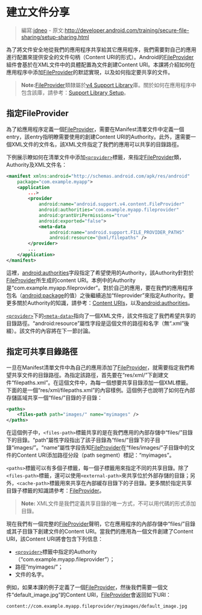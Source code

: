 # 建立文件分享

> 編寫:[jdneo](https://github.com/jdneo) - 原文:<http://developer.android.com/training/secure-file-sharing/setup-sharing.html>

為了將文件安全地從我們的應用程序共享給其它應用程序，我們需要對自己的應用進行配置來提供安全的文件句柄（Content URI的形式）。Android的[FileProvider](http://developer.android.com/reference/android/support/v4/content/FileProvider.html)組件會基於在XML文件中的具體配置為文件創建Content URI。本課將介紹如何在應用程序中添加[FileProvider](http://developer.android.com/reference/android/support/v4/content/FileProvider.html)的默認實現，以及如何指定要共享的文件。

> **Note:**[FileProvider](http://developer.android.com/reference/android/support/v4/content/FileProvider.html)類隸屬於[v4 Support Library](http://developer.android.com/tools/support-library/features.html#v4)庫。關於如何在應用程序中包含該庫，請參考：[Support Library Setup](http://developer.android.com/tools/support-library/setup.html)。

## 指定FileProvider

為了給應用程序定義一個[FileProvider](http://developer.android.com/reference/android/support/v4/content/FileProvider.html)，需要在Manifest清單文件中定義一個entry，該entry指明瞭需要使用的創建Content URI的Authority。此外，還需要一個XML文件的文件名，該XML文件指定了我們的應用可以共享的目錄路徑。

下例展示瞭如何在清單文件中添加[`<provider>`](http://developer.android.com/guide/topics/manifest/provider-element.html)標籤，來指定[FileProvider](http://developer.android.com/reference/android/support/v4/content/FileProvider.html)類，Authority及XML文件名：

```xml
<manifest xmlns:android="http://schemas.android.com/apk/res/android"
    package="com.example.myapp">
    <application
        ...>
        <provider
            android:name="android.support.v4.content.FileProvider"
            android:authorities="com.example.myapp.fileprovider"
            android:grantUriPermissions="true"
            android:exported="false">
            <meta-data
                android:name="android.support.FILE_PROVIDER_PATHS"
                android:resource="@xml/filepaths" />
        </provider>
        ...
    </application>
</manifest>
```
這裡，[android:authorities](http://developer.android.com/guide/topics/manifest/provider-element.html#auth)字段指定了希望使用的Authority，該Authority針對於[FileProvider](http://developer.android.com/reference/android/support/v4/content/FileProvider.html)所生成的content URI。本例中的Authority是“com.example.myapp.fileprovider”。對於自己的應用，要在我們的應用程序包名（[android:package](http://developer.android.com/guide/topics/manifest/manifest-element.html#package)的值）之後繼續追加“fileprovider”來指定Authority。要更多關於Authority的知識，請參考：[Content URIs](http://developer.android.com/guide/topics/providers/content-provider-basics.html#ContentURIs)，以及[android:authorities](http://developer.android.com/guide/topics/manifest/provider-element.html#auth)。

[`<provider>`](http://developer.android.com/guide/topics/manifest/provider-element.html)下的[`<meta-data>`](http://developer.android.com/guide/topics/manifest/meta-data-element.html)指向了一個XML文件，該文件指定了我們希望共享的目錄路徑。“android:resource”屬性字段是這個文件的路徑和名字（無“.xml”後綴）。該文件的內容將在下一節討論。

## 指定可共享目錄路徑

一旦在Manifest清單文件中為自己的應用添加了[FileProvider](http://developer.android.com/reference/android/support/v4/content/FileProvider.html)，就需要指定我們希望共享文件的目錄路徑。為指定該路徑，首先要在“res/xml/”下創建文件“filepaths.xml”。在這個文件中，為每一個想要共享目錄添加一個XML標籤。下面的是一個“res/xml/filepaths.xml”的內容樣例。這個例子也說明了如何在內部存儲區域共享一個“files/”目錄的子目錄：

```xml
<paths>
    <files-path path="images/" name="myimages" />
</paths>
```

在這個例子中，`<files-path>`標籤共享的是在我們應用的內部存儲中“files/”目錄下的目錄。“path”屬性字段指出了該子目錄為“files/”目錄下的子目錄“images/”。“name”屬性字段告知[FileProvider](http://developer.android.com/reference/android/support/v4/content/FileProvider.html)在“files/images/”子目錄中的文件的Content URI添加路徑分段（path segment）標記：“myimages”。

`<paths>`標籤可以有多個子標籤，每一個子標籤用來指定不同的共享目錄。除了`<files-path>`標籤，還可以使用`<external-path>`來共享位於外部存儲的目錄；另外，`<cache-path>`標籤用來共享在內部緩存目錄下的子目錄。更多關於指定共享目錄子標籤的知識請參考：[FileProvider](http://developer.android.com/reference/android/support/v4/content/FileProvider.html)。

> **Note:** XML文件是我們定義共享目錄的唯一方式，不可以用代碼的形式添加目錄。

現在我們有一個完整的[FileProvider](http://developer.android.com/reference/android/support/v4/content/FileProvider.html)聲明，它在應用程序的內部存儲中“files/”目錄或其子目錄下創建文件的Content URI。當我們的應用為一個文件創建了Content URI，該Content URI將會包含下列信息：
- [`<provider>`](http://developer.android.com/guide/topics/manifest/provider-element.html)標籤中指定的Authority（“com.example.myapp.fileprovider”）；
- 路徑“myimages/”；
- 文件的名字。

例如，如果本課的例子定義了一個[FileProvider](http://developer.android.com/reference/android/support/v4/content/FileProvider.html)，然後我們需要一個文件“default_image.jpg”的Content URI，[FileProvider](http://developer.android.com/reference/android/support/v4/content/FileProvider.html)會返回如下URI：

```
content://com.example.myapp.fileprovider/myimages/default_image.jpg
```

